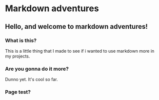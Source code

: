 # Markdown adventures
## Hello, and welcome to markdown adventures!
### What is this?
This is a little thing that I made to see if i wanted to use markdown more in my projects.
### Are you gonna do it more?
Dunno yet. It's cool so far.
### Page test?
